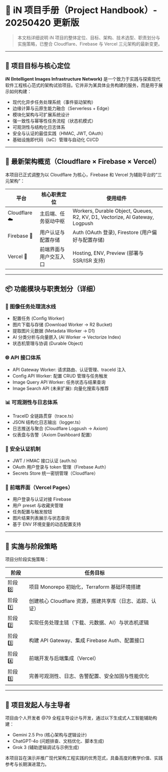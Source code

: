 # 📖 iN 项目手册（Project Handbook）- 20250420 更新版

> 本文档详细说明 iN 项目的整体定位、目标、架构、技术选型、职责划分与实施策略，已整合 Cloudflare、Firebase 与 Vercel 三元架构的最新变更。

---

## 🎯 项目目标与核心定位

**iN (Intelligent Images Infrastructure Network)** 是一个致力于实践与探索现代软件工程核心范式的架构试验项目。它并非为某具体业务构建的服务，而是用于展示如何构建：

- 现代化异步任务处理系统（事件驱动架构）
- 边缘计算与云原生能力融合（Serverless + Edge）
- 模块化架构与可扩展系统设计
- 强一致性与幂等性任务流程（状态机模式）
- 可观测性与结构化日志体系
- 安全与认证的最佳实践（HMAC, JWT, OAuth）
- 基础设施即代码（IaC）管理与自动化 CI/CD

---

## 🧱 最新架构概览（Cloudflare × Firebase × Vercel）

本项目已正式调整为以 Cloudflare 为核心，Firebase 和 Vercel 为辅助平台的“三元架构”：

| 平台 | 核心职责定位 | 使用组件 |
|------|-----------|------------|
| Cloudflare ☁️ | 主后端、任务驱动中枢 | Workers, Durable Object, Queues, R2, KV, D1, Vectorize, AI Gateway, Logpush |
| Firebase 🔐 | 用户认证与配置存储 | Auth (OAuth 登录), Firestore (用户偏好与配置存储) |
| Vercel 🎨 | 前端界面与用户交互入口 | Hosting, ENV, Preview (部署与 SSR/ISR 支持) |

---

## 📦 功能模块与职责划分（详细）

### 🌉 图像任务处理流水线

- 配置任务 (Config Worker)
- 图片下载与存储 (Download Worker → R2 Bucket)
- 提取图片元数据 (Metadata Worker → D1)
- AI 分类分析与向量嵌入 (AI Worker → Vectorize Index)
- 状态机管理与协调 (Durable Object)

### 🌐 API 接口体系

- API Gateway Worker: 请求路由、认证管理、traceId 注入
- Config API Worker: 配置 CRUD 管理与任务触发
- Image Query API Worker: 任务状态与结果查询
- Image Search API (未来扩展): 向量化搜索与推荐

### 📊 可观测性与日志体系

- TraceID 全链路贯穿（trace.ts）
- JSON 结构化日志输出（logger.ts）
- 日志推送与聚合 (Cloudflare Logpush → Axiom)
- 仪表盘与告警（Axiom Dashboard 配置）

### 🔐 安全认证机制

- JWT / HMAC 接口认证 (auth.ts)
- OAuth 用户登录与 token 管理（Firebase Auth）
- Secrets Store 统一密钥管理（Cloudflare）

### 🎨 前端界面（Vercel Pages）

- 用户登录与认证对接 Firebase
- 用户 preset 与收藏夹管理
- 任务配置与触发按钮
- 图片结果列表展示与状态查询
- 基于 ENV 环境变量的动态配置支持

---

## 🚧 实施与阶段策略

项目分阶段实施策略：

| 阶段 | 任务目标 |
|------|-----------|
| 阶段 0️⃣ | 项目 Monorepo 初始化，Terraform 基础环境搭建 |
| 阶段 1️⃣ | 创建核心 Cloudflare 资源，搭建共享库（日志、追踪、认证） |
| 阶段 2️⃣ | 实现任务处理主链（下载、元数据、AI）与状态机逻辑 |
| 阶段 3️⃣ | 构建 API Gateway、集成 Firebase Auth、配置接口 |
| 阶段 4️⃣ | 前端开发与后端集成（Vercel） |
| 阶段 5️⃣ | 完善可观测性、日志、告警配置、安全加固与性能优化 |

---

## 👤 项目发起人与主导者

项目由个人开发者 @79 全程主导设计与开发，通过以下生成式人工智能辅助构建：

- Gemini 2.5 Pro (核心架构与逻辑设计)
- ChatGPT-4o (问题排查、文档优化、脚本生成)
- Grok 3 (辅助逻辑调试与示例生成)

本项目旨在演示并推广现代架构工程实践的优秀范式，具备高度的教学价值、实践参考与长期演进潜力。

